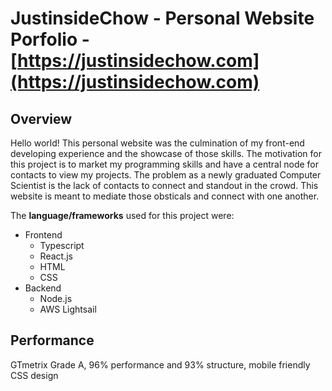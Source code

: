 # JustinsideChow - Personal Website Porfolio - [https://justinsidechow.com](https://justinsidechow.com)

## Overview

Hello world! This personal website was the culmination of my front-end developing experience and the showcase of those skills. The motivation for this project is to market my programming skills and have a central node for contacts to view my projects. The problem as a newly graduated Computer Scientist is the lack of contacts to connect and standout in the crowd. This website is meant to mediate those obsticals and connect with one another.

The **language/frameworks** used for this project were:
- Frontend
    - Typescript
    - React.js
    - HTML
    - CSS
- Backend
    - Node.js
    - AWS Lightsail

## Performance

GTmetrix Grade A, 96% performance and 93% structure, mobile friendly CSS design



